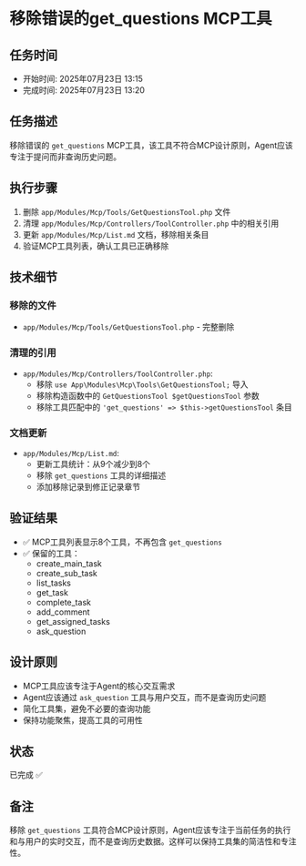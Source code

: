 # 移除错误的get_questions MCP工具

## 任务时间
- 开始时间: 2025年07月23日 13:15
- 完成时间: 2025年07月23日 13:20

## 任务描述
移除错误的 `get_questions` MCP工具，该工具不符合MCP设计原则，Agent应该专注于提问而非查询历史问题。

## 执行步骤
1. 删除 `app/Modules/Mcp/Tools/GetQuestionsTool.php` 文件
2. 清理 `app/Modules/Mcp/Controllers/ToolController.php` 中的相关引用
3. 更新 `app/Modules/Mcp/List.md` 文档，移除相关条目
4. 验证MCP工具列表，确认工具已正确移除

## 技术细节

### 移除的文件
- `app/Modules/Mcp/Tools/GetQuestionsTool.php` - 完整删除

### 清理的引用
- `app/Modules/Mcp/Controllers/ToolController.php`:
  - 移除 `use App\Modules\Mcp\Tools\GetQuestionsTool;` 导入
  - 移除构造函数中的 `GetQuestionsTool $getQuestionsTool` 参数
  - 移除工具匹配中的 `'get_questions' => $this->getQuestionsTool` 条目

### 文档更新
- `app/Modules/Mcp/List.md`:
  - 更新工具统计：从9个减少到8个
  - 移除 `get_questions` 工具的详细描述
  - 添加移除记录到修正记录章节

## 验证结果
- ✅ MCP工具列表显示8个工具，不再包含 `get_questions`
- ✅ 保留的工具：
  - create_main_task
  - create_sub_task  
  - list_tasks
  - get_task
  - complete_task
  - add_comment
  - get_assigned_tasks
  - ask_question

## 设计原则
- MCP工具应该专注于Agent的核心交互需求
- Agent应该通过 `ask_question` 工具与用户交互，而不是查询历史问题
- 简化工具集，避免不必要的查询功能
- 保持功能聚焦，提高工具的可用性

## 状态
已完成 ✅

## 备注
移除 `get_questions` 工具符合MCP设计原则，Agent应该专注于当前任务的执行和与用户的实时交互，而不是查询历史数据。这样可以保持工具集的简洁性和专注性。
